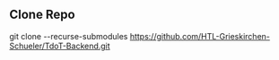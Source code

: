 ## Clone Repo
git clone --recurse-submodules https://github.com/HTL-Grieskirchen-Schueler/TdoT-Backend.git

